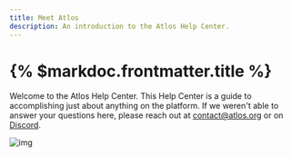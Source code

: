 ```yaml
---
title: Meet Atlos 
description: An introduction to the Atlos Help Center. 
---
```


# {% $markdoc.frontmatter.title %}

Welcome to the Atlos Help Center. This Help Center is a guide to accomplishing just about anything on the platform. If we weren't able to answer your questions here, please reach out at [contact@atlos.org](mailto:contact@atlos.org) or on [Discord](https://discord.gg/gqCcHc9Gav). 

![img](/images/map.jpg)
